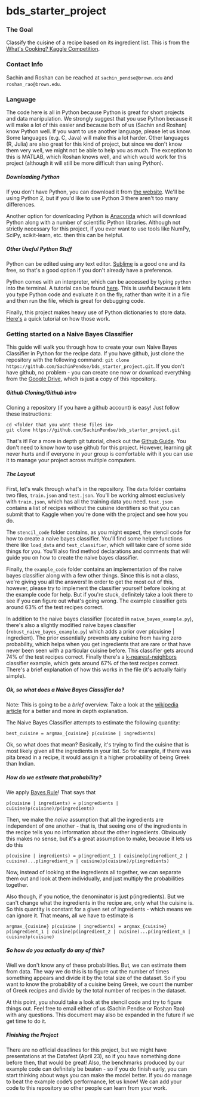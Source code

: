 # bds_starter_project

### The Goal

Classify the cuisine of a recipe based on its ingredient list. This is from the [What's Cooking? Kaggle Competition](https://www.kaggle.com/c/whats-cooking).

### Contact Info

Sachin and Roshan can be reached at `sachin_pendse@brown.edu` and `roshan_rao@brown.edu`.

### Language

The code here is all in Python because Python is great for short projects and data manipulation. We strongly suggest that you use Python because it will make a lot of this easier and because both of us (Sachin and Roshan) know Python well. If you want to use another language, please let us know. Some languages (e.g. C, Java) will make this a lot harder. Other languages (R, Julia) are also great for this kind of project, but since we don't know them very well, we might not be able to help you as much. The exception to this is MATLAB, which Roshan knows well, and which would work for this project (although it will still be more difficult than using Python).

##### Downloading Python

If you don't have Python, you can download it from [the website](https://www.python.org/downloads/). We'll be using Python 2, but if you'd like to use Python 3 there aren't too many differences.

Another option for downloading Python is [Anaconda](https://www.continuum.io/downloads) which will download Python along with a number of scientific Python libraries. Although not strictly necessary for this project, if you ever want to use tools like NumPy, SciPy, scikit-learn, etc. then this can be helpful.

##### Other Useful Python Stuff

Python can be edited using any text editor. [Sublime](http://www.sublimetext.com/) is a good one and its free, so that's a good option if you don't already have a preference.

Python comes with an interpreter, which can be accessed by typing `python` into the terminal. A tutorial can be found [here](https://docs.python.org/2/tutorial/interpreter.html). This is useful because it lets you type Python code and evaluate it on the fly, rather than write it in a file and then run the file, which is great for debugging code.

Finally, this project makes heavy use of Python dictionaries to store data. [Here's](http://www.tutorialspoint.com/python/python_dictionary.htm) a quick tutorial on how those work.

### Getting started on a Naive Bayes Classifier

This guide will walk you through how to create your own Naive Bayes Classifier in Python for the recipe data. If you have github, just clone the repository with the following command: `git clone https://github.com/SachinPendse/bds_starter_project.git`. If you don't have github, no problem - you can create one now or download everything from the [Google Drive](https://drive.google.com/folderview?id=0B19mMjbIHfJsdUo3blVnY0E4eUk&usp=sharing), which is just a copy of this repository.

##### Github Cloning/Github intro

Cloning a repository (if you have a github account) is easy! Just follow these instructions:

	cd <folder that you want these files in>
	git clone https://github.com/SachinPendse/bds_starter_project.git

That's it! For a more in depth git tutorial, check out the [Github Guide](https://guides.github.com/activities/hello-world/). You don't need to know how to use github for this project. However, learning git never hurts and if everyone in your group is comfortable with it you can use it to manage your project across multiple computers.

##### The Layout

First, let's walk through what's in the repository. The `data` folder contains two files, `train.json` and `test.json`. You'll be working almost exclusively with `train.json`, which has all the training data you need. `test.json` contains a list of recipes without the cuisine identifiers so that you can submit that to Kaggle when you're done with the project and see how you do. 

The `stencil_code` folder contains, as you might expect, the stencil code for how to create a naive bayes classifier. You'll find some helper functions there like `load_data` and `test_classifier`, which will take care of some side things for you. You'll also find method declarations and comments that will guide you on how to create the naive bayes classifier.

Finally, the `example_code` folder contains an implementation of the naive bayes classifier along with a few other things. Since this is not a class, we're giving you all the answers! In order to get the most out of this, however, please try to implement the classifier yourself before looking at the example code for help. But if you're stuck, definitely take a look there to see if you can figure out what's going wrong. The example classifier gets around 63% of the test recipes correct. 

In addition to the naive bayes classifier (located in `naive_bayes_example.py`), there's also a slightly modified naive bayes classifier (`robust_naive_bayes_example.py`) which adds a prior over p(cuisine | ingredient). The prior essentially prevents any cuisine from having zero probability, which helps when you get ingredients that are rare or that have never been seen with a particular cuisine before. This classifier gets around 74% of the test recipes correct. Finally there's a [k-nearest-neighbors](https://en.wikipedia.org/wiki/K-nearest_neighbors_algorithm) classifier example, which gets around 67% of the test recipes correct. There's a brief explanation of how this works in the file (it's actually fairly simple).

##### Ok, so what does a Naive Bayes Classifier do?

Note: This is going to be a *brief* overview. Take a look at the [wikipedia article](https://en.wikipedia.org/wiki/Naive_Bayes_classifier) for a better and more in depth explanation.

The Naive Bayes Classifier attempts to estimate the following quantity:

	best_cuisine = argmax_{cuisine} p(cuisine | ingredients)

Ok, so what does that mean? Basically, it's trying to find the cuisine that is most likely given all the ingredients in your list. So for example, if there was pita bread in a recipe, it would assign it a higher probability of being Greek than Indian.

##### How do we estimate that probability?

We apply [Bayes Rule](https://en.wikipedia.org/wiki/Bayes'_rule)! That says that

	p(cuisine | ingredients) = p(ingredients | cuisine)p(cuisine)/p(ingredients)

Then, we make the *naive* assumption that all the ingredients are independent of one another - that is, that seeing one of the ingredients in the recipe tells you no information about the other ingredients. Obviously this makes no sense, but it's a great assumption to make, because it lets us do this

	p(cuisine | ingredients) = p(ingredient_1 | cuisine)p(ingredient_2 | cuisine)...p(ingredient_n | cuisine)p(cuisine)/p(ingredients)

Now, instead of looking at the ingredients all together, we can separate them out and look at them individually, and just multiply the probabilities together.

Also though, if you notice, the denominator is just p(ingredients). But we can't change what the ingredients in the recipe are, only what the cuisine is. So this quantity is constant for a given set of ingredients - which means we can ignore it. That means, all we have to estimate is

	argmax_{cuisine} p(cuisine | ingredients) = argmax_{cuisine} p(ingredient_1 | cuisine)p(ingredient_2 | cuisine)...p(ingredient_n | cuisine)p(cuisine)

##### So how do you actually do any of this?

Well we don't know any of these probabilities. But, we can estimate them from data. The way we do this is to figure out the number of times something appears and divide it by the total size of the dataset. So if you want to know the probability of a cuisine being Greek, we count the number of Greek recipes and divide by the total number of recipes in the dataset.

At this point, you should take a look at the stencil code and try to figure things out. Feel free to email either of us (Sachin Pendse or Roshan Rao) with any questions. This document may also be expanded in the future if we get time to do it.

##### Finishing the Project

There are no official deadlines for this project, but we might have presentations at the Datafest (April 23), so if you have something done before then, that would be great! Also, the benchmarks produced by our example code can definitely be beaten - so if you do finish early, you can start thinking about ways you can make the model better. If you do manage to beat the example code’s performance, let us know! We can add your code to this repository so other people can learn from your work.